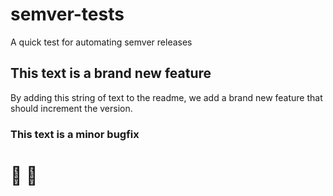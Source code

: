 # semver-tests
A quick test for automating semver releases

## This text is a brand new feature

By adding this string of text to the readme, we add a brand new feature that should increment the version.

### This text is a minor bugfix

# 🐜 🔨